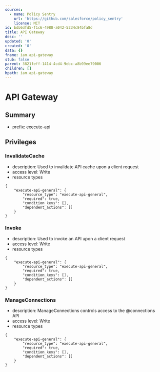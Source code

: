 ```yaml
---
sources:
  - name: Policy Sentry
    url: 'https://github.com/salesforce/policy_sentry'
    license: MIT
id: bdb6dfd5-f1c6-4988-a042-5234c84bfa8d
title: API Gateway
desc: ''
updated: '0'
created: '0'
data: {}
fname: iam.api-gateway
stub: false
parent: 3821feff-1414-4cd4-9ebc-a8b99ee79006
children: []
hpath: iam.api-gateway
---
```

# API Gateway

## Summary

- prefix: execute-api

## Privileges

### InvalidateCache

- description: Used to invalidate API cache upon a client request
- access level: Write
- resource types

```
{
    "execute-api-general": {
        "resource_type": "execute-api-general",
        "required": true,
        "condition_keys": [],
        "dependent_actions": []
    }
}
```

### Invoke

- description: Used to invoke an API upon a client request
- access level: Write
- resource types

```
{
    "execute-api-general": {
        "resource_type": "execute-api-general",
        "required": true,
        "condition_keys": [],
        "dependent_actions": []
    }
}
```

### ManageConnections

- description: ManageConnections controls access to the @connections API
- access level: Write
- resource types

```
{
    "execute-api-general": {
        "resource_type": "execute-api-general",
        "required": true,
        "condition_keys": [],
        "dependent_actions": []
    }
}
```
